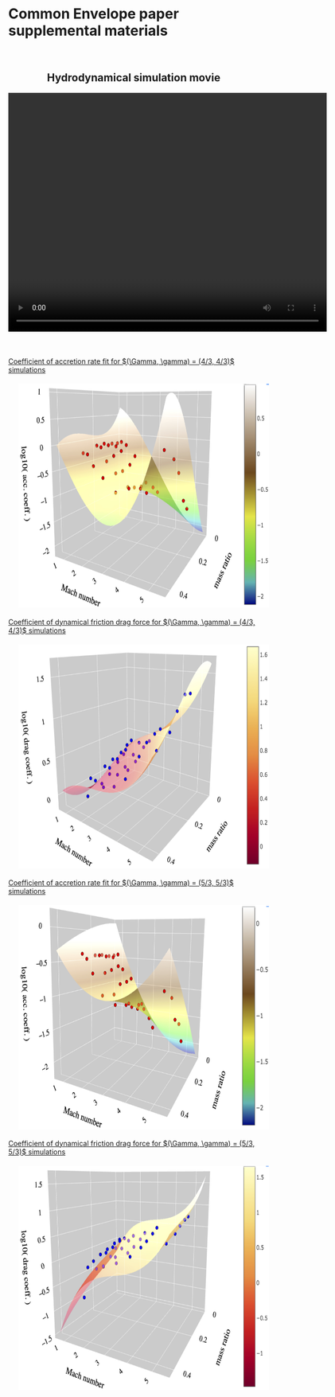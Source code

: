 # Common Envelope paper supplemental materials


<br>
<center>
<h2>
Hydrodynamical simulation movie
</h2>
<video width="640" height="480" controls>
<source src="hydro_sim_q0pt1_erho0pt47_movie.mp4" type="video/mp4">
</video>
</center>
<br>
<br>

<div class="row">
   <p class="aligncenter">
   <a {font-size: 120px} href="logmdot3_fit_to_runs_g43.html">Coefficient of accretion rate fit for $(\Gamma, \gamma) = (4/3, 4/3)$ simulations</a>
   <br>
   <a href="logmdot3_fit_to_runs_g43.html"><img src="logmdot_order3_g43.jpg" alt="C_a g43" style="float:left;width:525px;height:450px;border-radius:0%;margin: 20px 20px", align="middle">
   </p>
</div>
<br><br>
<div class="row">
   <p class="aligncenter">
   <a {font-size: 120px} href="logdrag3_fit_to_runs_g43.html">Coefficient of dynamical friction drag force for $(\Gamma, \gamma) = (4/3, 4/3)$ simulations</a>
   <br>
   <a href="logdrag3_fit_to_runs_g43.html"><img src="logdrag_order3_g43.jpg" alt="C_d g43" style="float:left;width:525px;height:450px;border-radius:0%;margin: 20px 20px", align="middle">
   </p>
</div>
<div class="row">
   <p class="aligncenter">
   <a {font-size: 120px} href="logmdot2_fit_to_runs_g53.html">Coefficient of accretion rate fit for $(\Gamma, \gamma) = (5/3, 5/3)$ simulations</a>
   <br>
   <a href="logmdot2_fit_to_runs_g53.html"><img src="logmdot_order2_g53.jpg" alt="C_a g53" style="float:left;width:525px;height:450px;border-radius:0%;margin: 20px 20px", align="middle">
   </p>
</div>
<br><br>
<div class="row">
   <p class="aligncenter">
   <a {font-size: 120px} href="logdrag3_fit_to_runs_g53.html">Coefficient of dynamical friction drag force for $(\Gamma, \gamma) = (5/3, 5/3)$ simulations</a>
   <br>
   <a href="logdrag3_fit_to_runs_g53.html"><img src="logdrag_order3_g53.jpg" alt="C_d g53" style="float:left;width:525px;height:450px;border-radius:0%;margin: 20px 20px", align="middle">
   </p>
</div>
